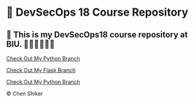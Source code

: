 # 🚀 DevSecOps 18 Course Repository

## 📌 This is my DevSecOps18 course repository at BIU. 👨🏻‍💻👨🏻‍🎓

[Check Out My Python Branch](Python)

[Check Out My Flask Branch](Flask)

[Check Out My Python Branch](Containers)

© Chen Shiker
